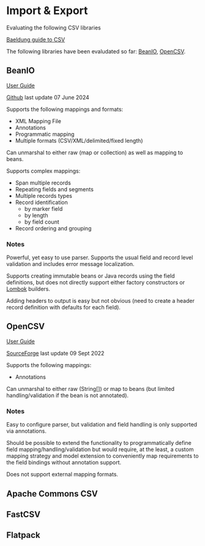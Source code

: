 # Import & Export

Evaluating the following CSV libraries

[Baeldung guide to CSV](https://www.baeldung.com/java-csv)

The following libraries have been evaludated so far:
[BeanIO](#beanio), [OpenCSV](#opencsv).

## BeanIO

[User Guide](https://beanio.github.io/)

[Github](https://github.com/beanio/beanio) last update 07 June 2024

Supports the following mappings and formats:

* XML Mapping File
* Annotations
* Programmatic mapping
* Multiple formats (CSV/XML/delimited/fixed length)

Can unmarshal to either raw (map or collection) as well as mapping to beans.

Supports complex mappings:

* Span multiple records
* Repeating fields and segments
* Multiple records types
* Record identification
    * by marker field
    * by length
    * by field count
* Record ordering and grouping

### Notes

Powerful, yet easy to use parser. Supports the usual field and record level validation and includes error message
localization.

Supports creating immutable beans or Java records using the field definitions, but does not directly support either
factory constructors or [Lombok](https://projectlombok.org/) builders.

Adding headers to output is easy but not obvious (need to create a header record definition with defaults for each
field).

## OpenCSV

[User Guide](https://opencsv.sourceforge.net/)

[SourceForge](https://sourceforge.net/p/opencsv/source/ci/master/tree/) last update 09 Sept 2022

Supports the following mappings:

* Annotations

Can unmarshal to either raw (String[]) or map to beans (but limited handling/validation if the bean is not annotated).

### Notes

Easy to configure parser, but validation and field handling is only supported via annotations.

Should be possible to extend the functionality to programmatically define field mapping/handling/validation but
would require, at the least, a custom mapping strategy and model extension to conveniently map requirements to the
field bindings without annotation support.

Does not support external mapping formats.

## Apache Commons CSV

## FastCSV

## Flatpack
